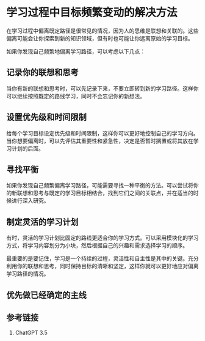 # 学习过程中目标频繁变动的解决方法

在学习过程中偏离既定路径是很常见的情况，因为人的思维是联想和关联的。这些偏离可能会让你探索到新的知识领域，但有时也可能让你远离原始的学习目标。

如果你发现自己频繁地偏离学习路径，可以考虑以下几点：

## 记录你的联想和思考

当你有新的联想和思考时，可以先记录下来，不要立即转到新的学习路径。这样你可以继续按照既定的路线学习，同时不会忘记你的新想法。

## 设置优先级和时间限制

给每个学习目标设定优先级和时间限制，这样你可以更好地控制自己的学习方向。当你想要偏离时，可以先评估其重要性和紧急性，决定是否暂时搁置或将其放在学习计划的后面。

## 寻找平衡

如果你发现自己频繁偏离学习路径，可能需要寻找一种平衡的方法。可以尝试将你的新联想和思考与既定的学习目标相结合，找到它们之间的关联点，并在适当的时候进行深入研究。

## 制定灵活的学习计划

有时，灵活的学习计划比固定的路线更适合你的学习方式。可以采用模块化的学习方式，将学习内容划分为小块，然后根据自己的兴趣和需求选择学习的顺序。

最重要的是要记住，学习是一个持续的过程，灵活性和自主性是其中的关键。充分利用你的联想和思考，同时保持目标的清晰和坚定，这样你就可以更好地应对偏离学习路径的情况。

## 优先做已经确定的主线



## 参考链接
1. ChatGPT 3.5